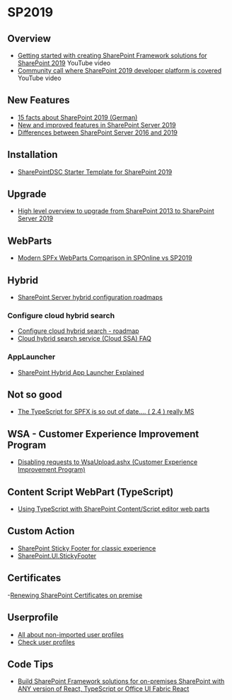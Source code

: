 # SP2019

## Overview

- [Getting started with creating SharePoint Framework solutions for SharePoint 2019](https://www.youtube.com/watch?v=uewOxEnw2_A) YouTube video
- [Community call where SharePoint 2019 developer platform is covered](https://www.youtube.com/watch?v=qPmr7c2B0uk) YouTube video

## New Features

- [15 facts about SharePoint 2019 (German)](https://www.avepoint.com/blog/de/office-365-de/fakten-uebersharepoint-2019/)
- [New and improved features in SharePoint Server 2019](https://docs.microsoft.com/en-us/sharepoint/what-s-new/new-and-improved-features-in-sharepoint-server-2019)
- [Differences between SharePoint Server 2016 and 2019](https://support.office.com/en-gb/article/differences-between-sharepoint-server-2016-and-2019-ba84c8a3-3ce2-4252-926e-c67654ceb4a3)

## Installation

- [SharePointDSC Starter Template for SharePoint 2019](http://nikcharlebois.com/sharepointdsc-starter-template-for-sharepoint-2019)

## Upgrade

- [High level overview to upgrade from SharePoint 2013 to SharePoint Server 2019](https://docs.microsoft.com/de-ch/sharepoint/upgrade-and-update/upgrade-from-sharepoint2013-to-sharepointserver-2019)

## WebParts

- [Modern SPFx WebParts Comparison in SPOnline vs SP2019](http://www.ktskumar.com/2020/08/modern-spfx-webparts-comparison-in-sponline-vs-sp2019/)

## Hybrid

- [SharePoint Server hybrid configuration roadmaps](https://docs.microsoft.com/en-us/sharepoint/hybrid/configuration-roadmaps)

### Configure cloud hybrid search

- [Configure cloud hybrid search - roadmap](https://docs.microsoft.com/de-de/SharePoint/hybrid/configure-cloud-hybrid-searchroadmap)
- [Cloud hybrid search service (Cloud SSA) FAQ](https://docs.microsoft.com/en-us/sharepoint/hybrid/cloud-hybrid-search-faq)

### AppLauncher

- [SharePoint Hybrid App Launcher Explained](https://skodvinhvammen.wordpress.com/2017/03/17/sharepoint-hybrid-app-launcher-explained/)

## Not so good

- [The TypeScript for SPFX is so out of date.... ( 2.4 ) really MS](https://github.com/SharePoint/sp-dev-docs/issues/2999)

## WSA - Customer Experience Improvement Program

- [Disabling requests to WsaUpload.ashx (Customer Experience Improvement Program)](https://www.koskila.net/disabling-requests-to-wsaupload-ashx-customer-experience-improvement-program/)

## Content Script WebPart (TypeScript)

- [Using TypeScript with SharePoint Content/Script editor web parts](https://joelfmrodrigues.wordpress.com/2018/08/13/using-typescript-with-sharepoint-content-script-editor-web-parts/)

## Custom Action

- [SharePoint Sticky Footer for classic experience](https://blog.lsonline.fr/2019/03/31/sharepoint-sticky-footer-for-classic-experience/)
- [SharePoint.UI.StickyFooter](https://gitlab.lsonline.fr/SharePoint/javascript-customactions/tree/master/SharePoint.UI.StickyFooter)

## Certificates

-[Renewing SharePoint Certificates on premise](https://davidliong.wordpress.com/2019/04/15/renewing-sharepoint-certificates-on-premise/)

## Userprofile

- [All about non-imported user profiles](https://joshroark.com/sharepoint-all-about-non-imported-user-profiles/)
- [Check user profiles](https://adamsorenson.com/powershell-script-check-user-profiles/)

## Code Tips

- [Build SharePoint Framework solutions for on-premises SharePoint with ANY version of React, TypeScript or Office UI Fabric React](https://spblog.net/post/2019/08/08/build-sharepoint-framework-solutions-for-on-premises-sharepoint-with-any-version-of-react-typescript-or-office-ui-fabric-react)